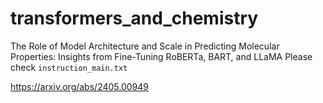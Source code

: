 # transformers_and_chemistry
The Role of Model Architecture and Scale in Predicting Molecular Properties: Insights from Fine-Tuning RoBERTa, BART, and LLaMA
Please check `instruction_main.txt`

https://arxiv.org/abs/2405.00949
